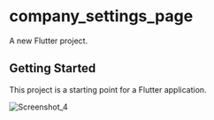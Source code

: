 # company_settings_page

A new Flutter project.

## Getting Started

This project is a starting point for a Flutter application.


![Screenshot_4](https://user-images.githubusercontent.com/65361302/191340419-ef0dc735-b6b8-4ef1-ada3-e22afa9161af.png)
